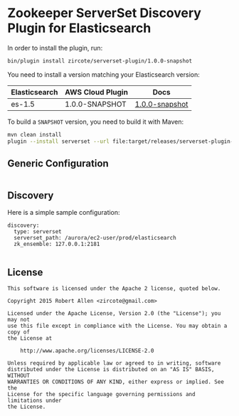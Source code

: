 Zookeeper ServerSet Discovery Plugin for Elasticsearch
======================================================





In order to install the plugin, run: 

```sh
bin/plugin install zircote/serverset-plugin/1.0.0-snapshot
```

You need to install a version matching your Elasticsearch version:

|       Elasticsearch    |  AWS Cloud Plugin |                                                             Docs                                                                   |
|------------------------|-------------------|------------------------------------------------------------------------------------------------------------------------------------|
|    es-1.5              | 1.0.0-SNAPSHOT    | [1.0.0-snapshot](https://github.com/zircote/serverset-plugin)                                                                      |

To build a `SNAPSHOT` version, you need to build it with Maven:

```bash
mvn clean install
plugin --install serverset --url file:target/releases/serverset-plugin-1.0-SNAPSHOT.zip
```

## Generic Configuration

 
```

```
## Discovery

Here is a simple sample configuration:

```
discovery:
  type: serverset
  serverset_path: /aurora/ec2-user/prod/elasticsearch
  zk_ensemble: 127.0.0.1:2181
    
```



License
-------

    This software is licensed under the Apache 2 license, quoted below.

    Copyright 2015 Robert Allen <zircote@gmail.com>

    Licensed under the Apache License, Version 2.0 (the "License"); you may not
    use this file except in compliance with the License. You may obtain a copy of
    the License at

        http://www.apache.org/licenses/LICENSE-2.0

    Unless required by applicable law or agreed to in writing, software
    distributed under the License is distributed on an "AS IS" BASIS, WITHOUT
    WARRANTIES OR CONDITIONS OF ANY KIND, either express or implied. See the
    License for the specific language governing permissions and limitations under
    the License.